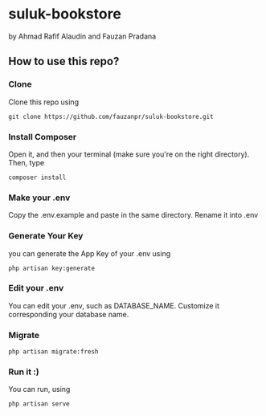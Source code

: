 # suluk-bookstore

by Ahmad Rafif Alaudin and Fauzan Pradana

## How to use this repo?

### Clone
Clone this repo using 
```
git clone https://github.com/fauzanpr/suluk-bookstore.git
```

### Install Composer
Open it, and then your terminal (make sure you're on the right directory). Then, type
```
composer install
```

### Make your .env
Copy the .env.example and paste in the same directory. Rename it into .env

### Generate Your Key
you can generate the App Key of your .env using
```
php artisan key:generate
```

### Edit your .env
You can edit your .env, such as DATABASE_NAME. Customize it corresponding your database name.

### Migrate
```
php artisan migrate:fresh
```

### Run it :)
You can run, using
```
php artisan serve
```
